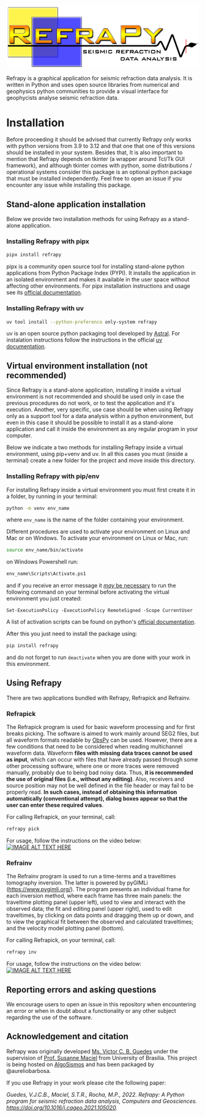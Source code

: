 ![](src/refrapy/images/refrapy_logo.png)

Refrapy is a graphical application for seismic refraction data analysis. It is written in Python and uses 
open source libraries from numerical and geophysics python communities to 
provide a visual interface for geophycists analyse seismic refraction data.

# Installation

Before proceeding it should be advised that currently Refrapy only works with python versions from 3.9 to 3.12 and that one that one of this versions should be installed in your system. Besides that, It is also important to mention that Refrapy depends on tkinter (a wrapper around Tcl/Tk GUI framework), and although tkinter comes with python, some  distributions / operational systems consider this package is an optional python package that must be installed independently. Feel free to open an issue if you encounter any issue while installing this package.

## Stand-alone application installation

Below we provide two installation methods for using Refrapy as a stand-alone application.

### Installing Refrapy with pipx
```bash
pipx install refrapy
```

pipx is a community open source tool for installing stand-alone python applications from Python Package Index (PYPI). It installs the application in an isolated environment and makes it available in the user space without affecting other environments. For pipx installation instructions and usage see its [official documentation](https://pipx.pypa.io/stable/docs/).

### Installing Refrapy with uv

```bash
uv tool install --python-preference only-system refrapy
```
uv is an open source python packaging tool developed by [Astral](https://astral.sh/). For instalation instructions follow the instructions in the official [uv documentation](https://docs.astral.sh/uv/).

## Virtual environment installation (not recommended)

Since Refrapy is a stand-alone application, installing it inside a virtual environment is not recommended and 
should be used only in case the previous procedures do not work, or to test the application and it's execution.
Another, very specific, use case should be when using Refrapy only as a support tool for a data analysis within a python environment, but even in this case it should be possible to install it as a stand-alone application and call it inside the environment as any regular program in your computer.

Below we indicate a two methods for installing Refrapy inside a virtual environment, using pip+venv and uv. In all this cases you must (inside a terminal) create a new folder for the project and move inside this directory.

### Installing Refrapy with pip/env

For installing Refrapy inside a virtual environment you must first create it in a folder, by running in your terminal:
```bash
python -m venv env_name
```
where `env_name` is the name of the folder containing your environment.

Different procedures are used to activate your environment on Linux and Mac or on Windows. To activate your environment on Linux or Mac, run:
```bash
source env_name/bin/activate
```

on Windows Powershell run:
```bash
env_name\Scripts\Activate.ps1
```
and if you receive an error message it [*may* be necessary](https://docs.python.org/3/library/venv.html) to run the following command on your terminal before activating the virtual environment you just created:
```
Set-ExecutionPolicy -ExecutionPolicy RemoteSigned -Scope CurrentUser
```

A list of activation scripts can be found on python's [official documentation](https://docs.python.org/3/library/venv.html).

After this you just need to install the package using:
```bash
pip install refrapy
```
and do not forget to run `deactivate` when you are done with your work in this environment.

<!-- ### Installing Refrapy with uv (and creating a virtual environment) -->


<!-- ### Installing Refrapy using conda

THE DESCRIPTION BELOW IS OUTDATED:

It is recommended the use of Anaconda (https://www.anaconda.com/), because it simplifies package management.
Once it is installed, run the following commands on the Anaconda prompt (**tested on Windows 10 system, with Python 3.8.13**):

   ```
   conda create -n refrapy python=3.8
   conda activate refrapy
   conda install obspy
   conda install -c gimli -c conda-forge pygimli
   pip install pmw
   ```
    
Once all the necessary packages are installed, extract Refrapick.py, Refrainv.py and the images folder to a directory on your computer. Sample data are also available for download.

You can execute the Python files by running:

   ```
   python Refrapick.py
   python Refrainv.py 
   ``` -->

## Using Refrapy

There are two applications bundled with Refrapy, Refrapick and Refrainv. 

### Refrapick

The Refrapick program is used for basic waveform processing and for first breaks picking. The software is aimed to work mainly around SEG2 files, but all waveform formats readable by [ObsPy](https://www.obspy.org/) can be used. However, there are a few conditions that need to be considered when reading multichannel waveform data. Waveform **files with missing data traces cannot be used as input**, which can occur with files that have already passed through some other processing software, where one or more traces were removed manually, probably due to being bad noisy data. Thus, **it is recommended the use of original files (i.e., without any editing)**. Also, receivers and source position may not be well defined in the file header or may fail to be properly read. **In such cases, instead of obtaining this information automatically (conventional attempt), dialog boxes appear so that the user can enter these required values**.

For calling Refrapick, on your terminal, call:
```bash
refrapy pick
```
For usage, follow the instructions on the video below:
[![IMAGE ALT TEXT HERE](https://img.youtube.com/vi/3a9eZW4WKjI/0.jpg)](https://www.youtube.com/watch?v=3a9eZW4WKjI)


### Refrainv

The Refrainv program is used to run a time-terms and a traveltimes tomography inversion. The latter is powered by pyGIMLi (https://www.pygimli.org/). The program presents an individual frame for each inversion method, where each frame has three main panels: the traveltime plotting panel (upper left), used to view and interact with the observed data; the fit and editing panel (upper right), used to edit traveltimes, by clicking on data points and dragging them up or down, and to view the graphical fit between the observed and calculated traveltimes; and the velocity model plotting panel (bottom). 

For calling Refrapick, on your terminal, call:
```bash
refrapy inv
```
For usage, follow the instructions on the video below:
[![IMAGE ALT TEXT HERE](https://img.youtube.com/vi/rOJjxoc2cbU/0.jpg)](https://www.youtube.com/watch?v=rOJjxoc2cbU)

## Reporting errors and asking questions

We encourage users to open an issue in this repository when encountering an error or when in doubt about a functionality or any other subject regarding the use of the software.

## Acknowledgement and citation

Refrapy was originally developed [Ms. Victor C. B. Guedes](https://github.com/victorjsguedes) under the supervision of [Prof. Susanne Maciel](https://www.linkedin.com/in/susanne-maciel-80a26928/) from University of Brasilia. This project is being hosted on [AlgoSismos](https://github.com/AlgoSismos) and has been packaged by @aureliobarbosa.

If you use Refrapy in your work please cite the following paper:

*Guedes, V.J.C.B., Maciel, S.T.R., Rocha, M.P., 2022. Refrapy: A Python program for seismic refraction data analysis, Computers and Geosciences. https://doi.org/10.1016/j.cageo.2021.105020.*
